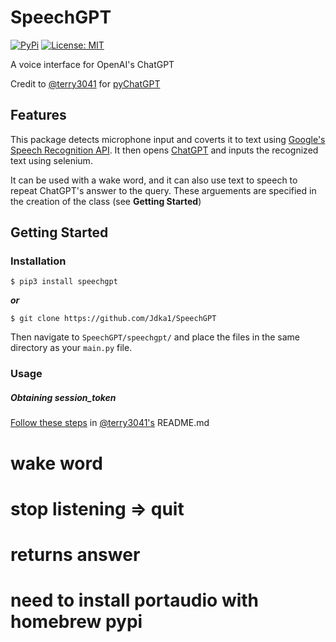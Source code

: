 # SpeechGPT

[![PyPi](https://img.shields.io/pypi/v/speechgpt.svg)](https://pypi.python.org/pypi/speechgpt)
[![License: MIT](https://img.shields.io/badge/License-MIT-yellow.svg)](https://opensource.org/licenses/MIT)

A voice interface for OpenAI's ChatGPT

Credit to [@terry3041](https://github.com/terry3041) for [pyChatGPT](https://github.com/terry3041/pyChatGPT)

## Features

This package detects microphone input and coverts it to text using [Google's Speech Recognition API](https://cloud.google.com/speech-to-text). It then opens [ChatGPT](https://chat.openai.com/chat) and inputs the recognized text using selenium.

It can be used with a wake word, and it can also use text to speech to repeat ChatGPT's answer to the query. These arguements are specified in the creation of the class (see **Getting Started**)


## Getting Started

### Installation
```$ pip3 install speechgpt```

***or***

```$ git clone https://github.com/Jdka1/SpeechGPT```

Then navigate to ```SpeechGPT/speechgpt/``` and place the files in the same directory as your ```main.py``` file.


### Usage

##### Obtaining session_token

[Follow these steps](https://github.com/terry3041/pyChatGPT#usage) in [@terry3041's](https://github.com/terry3041) README.md




# wake word

# stop listening => quit

# returns answer

# need to install portaudio with homebrew pypi
